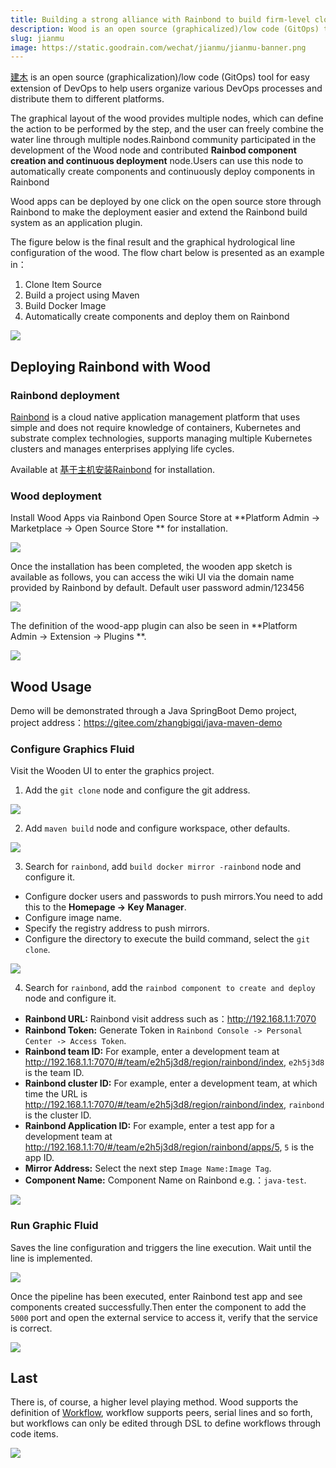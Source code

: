 ```yaml
---
title: Building a strong alliance with Rainbond to build firm-level clouds to apply the life-cycle management system
description: Wood is an open source (graphicalized)/low code (GitOps) tool that is easily extended to the DevOps domain. It can help users easily organize various DevOps processes and distribute them to different platforms for implementation.
slug: jianmu
image: https://static.goodrain.com/wechat/jianmu/jianmu-banner.png
---
```


[建木](https://gitee.com/jianmu-dev/jianmu) is an open source (graphicalization)/low code (GitOps) tool for easy extension of DevOps to help users organize various DevOps processes and distribute them to different platforms.

The graphical layout of the wood provides multiple nodes, which can define the action to be performed by the step, and the user can freely combine the water line through multiple nodes.Rainbond community participated in the development of the Wood node and contributed **Rainbod component creation and continuous deployment** node.Users can use this node to automatically create components and continuously deploy components in Rainbond

Wood apps can be deployed by one click on the open source store through Rainbond to make the deployment easier and extend the Rainbond build system as an application plugin.

The figure below is the final result and the graphical hydrological line configuration of the wood. The flow chart below is presented as an example in：

1. Clone Item Source
2. Build a project using Maven
3. Build Docker Image
4. Automatically create components and deploy them on Rainbond

![](https://static.goodrain.com/wechat/jianmu/1.png)

## Deploying Rainbond with Wood

### Rainbond deployment

[Rainbond](https://www.rainbond.com/) is a cloud native application management platform that uses simple and does not require knowledge of containers, Kubernetes and substrate complex technologies, supports managing multiple Kubernetes clusters and manages enterprises applying life cycles.

Available at [基于主机安装Rainbond](https://www.rainbond.com/docs/installation/installation-with-ui/) for installation.

### Wood deployment

Install Wood Apps via Rainbond Open Source Store at \*\*Platform Admin -> Marketplace -> Open Source Store \*\* for installation.

![](https://static.goodrain.com/wechat/jianmu/2.png)

Once the installation has been completed, the wooden app sketch is available as follows, you can access the wiki UI via the domain name provided by Rainbond by default. Default user password admin/123456

![](https://static.goodrain.com/wechat/jianmu/3.png)

The definition of the wood-app plugin can also be seen in \*\*Platform Admin -> Extension -> Plugins \*\*.

![](https://static.goodrain.com/wechat/jianmu/4.png)

## Wood Usage

Demo will be demonstrated through a Java SpringBoot Demo project, project address：https://gitee.com/zhangbigqi/java-maven-demo

### Configure Graphics Fluid

Visit the Wooden UI to enter the graphics project.

1. Add the `git clone` node and configure the git address.

![](https://static.goodrain.com/wechat/jianmu/5.png)

2. Add `maven build` node and configure workspace, other defaults.

![](https://static.goodrain.com/wechat/jianmu/6.png)

3. Search for `rainbond`, add `build docker mirror -rainbond` node and configure it.

- Configure docker users and passwords to push mirrors.You need to add this to the **Homepage -> Key Manager**.
- Configure image name.
- Specify the registry address to push mirrors.
- Configure the directory to execute the build command, select the `git clone`.

![](https://static.goodrain.com/wechat/jianmu/7.png)

4. Search for `rainbond`, add the `rainbod component to create and deploy` node and configure it.

- **Rainbond URL:** Rainbond visit address such as：http://192.168.1.1:7070
- **Rainbond Token:** Generate Token in `Rainbond Console -> Personal Center -> Access Token`.
- **Rainbond team ID:** For example, enter a development team at http://192.168.1.1:7070/#/team/e2h5j3d8/region/rainbond/index, `e2h5j3d8` is the team ID.
- **Rainbond cluster ID:** For example, enter a development team, at which time the URL is http://192.168.1.1:7070/#/team/e2h5j3d8/region/rainbond/index, `rainbond` is the cluster ID.
- **Rainbond Application ID:** For example, enter a test app for a development team at http://192.168.1.1:70/#/team/e2h5j3d8/region/rainbond/apps/5, `5` is the app ID.
- **Mirror Address:** Select the next step `Image Name:Image Tag`.
- **Component Name:** Component Name on Rainbond e.g.：`java-test`.

![](https://static.goodrain.com/wechat/jianmu/8.png)

### Run Graphic Fluid

Saves the line configuration and triggers the line execution. Wait until the line is implemented.

![](https://static.goodrain.com/wechat/jianmu/9.png)

Once the pipeline has been executed, enter Rainbond test app and see components created successfully.Then enter the component to add the `5000` port and open the external service to access it, verify that the service is correct.

![](https://static.goodrain.com/wechat/jianmu/10.png)

## Last

There is, of course, a higher level playing method. Wood supports the definition of [Workflow](https://docs.jianmu.dev/guide/flow-dsl.html#workflow), workflow supports peers, serial lines and so forth, but workflows can only be edited through DSL to define workflows through code items.

![](https://static.goodrain.com/wechat/jianmu/11.png)
